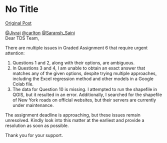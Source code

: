 # No Title

[Original Post](https://discourse.onlinedegree.iitm.ac.in/t/169283/13)

<p><a class="mention" href="/u/jivraj">@Jivraj</a> <a class="mention" href="/u/carlton">@carlton</a> <a class="mention" href="/u/saransh_saini">@Saransh_Saini</a><br>
Dear TDS Team,</p>
<p>There are multiple issues in Graded Assignment 6 that require urgent attention:</p>
<ol>
<li>Questions 1 and 2, along with their options, are ambiguous.</li>
<li>In Questions 3 and 4, I am unable to obtain an exact answer that matches any of the given options, despite trying multiple approaches, including the Excel regression method and other models in a Google Colab file.</li>
<li>The data for Question 10 is missing. I attempted to run the shapefile in QGIS, but it resulted in an error. Additionally, I searched for the shapefile of New York roads on official websites, but their servers are currently under maintenance.</li>
</ol>
<p>The assignment deadline is approaching, but these issues remain unresolved. Kindly look into this matter at the earliest and provide a resolution as soon as possible.</p>
<p>Thank you for your support.</p>